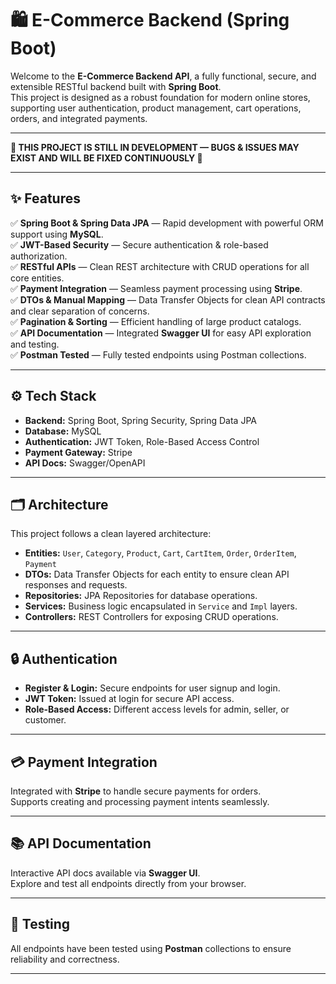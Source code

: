 # 🛍️ E-Commerce Backend  (Spring Boot)



Welcome to the **E-Commerce Backend API**, a fully functional, secure, and extensible RESTful backend built with **Spring Boot**.  
This project is designed as a robust foundation for modern online stores, supporting user authentication, product management, cart operations, orders, and integrated payments.

---
**🚧 THIS PROJECT IS STILL IN DEVELOPMENT — BUGS & ISSUES MAY EXIST AND WILL BE FIXED CONTINUOUSLY 🚧**

---


## ✨ Features

✅ **Spring Boot & Spring Data JPA** — Rapid development with powerful ORM support using **MySQL**.  
✅ **JWT-Based Security** — Secure authentication & role-based authorization.  
✅ **RESTful APIs** — Clean REST architecture with CRUD operations for all core entities.  
✅ **Payment Integration** — Seamless payment processing using **Stripe**.  
✅ **DTOs & Manual Mapping** — Data Transfer Objects for clean API contracts and clear separation of concerns.  
✅ **Pagination & Sorting** — Efficient handling of large product catalogs.  
✅ **API Documentation** — Integrated **Swagger UI** for easy API exploration and testing.  
✅ **Postman Tested** — Fully tested endpoints using Postman collections.

---

## ⚙️ Tech Stack

- **Backend:** Spring Boot, Spring Security, Spring Data JPA  
- **Database:** MySQL  
- **Authentication:** JWT Token, Role-Based Access Control  
- **Payment Gateway:** Stripe  
- **API Docs:** Swagger/OpenAPI

---

## 🗂️ Architecture

This project follows a clean layered architecture:

- **Entities:** `User`, `Category`, `Product`, `Cart`, `CartItem`, `Order`, `OrderItem`, `Payment`  
- **DTOs:** Data Transfer Objects for each entity to ensure clean API responses and requests.  
- **Repositories:** JPA Repositories for database operations.  
- **Services:** Business logic encapsulated in `Service` and `Impl` layers.  
- **Controllers:** REST Controllers for exposing CRUD operations.

---

## 🔒 Authentication

- **Register & Login:** Secure endpoints for user signup and login.  
- **JWT Token:** Issued at login for secure API access.  
- **Role-Based Access:** Different access levels for admin, seller, or customer.

---

## 💳 Payment Integration

Integrated with **Stripe** to handle secure payments for orders.  
Supports creating and processing payment intents seamlessly.

---

## 📚 API Documentation

Interactive API docs available via **Swagger UI**.  
Explore and test all endpoints directly from your browser.

---

## 🧪 Testing

All endpoints have been tested using **Postman** collections to ensure reliability and correctness.

---

